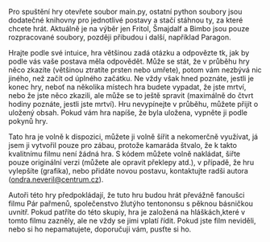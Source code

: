 Pro spuštění hry otevřete soubor main.py, ostatní python soubory jsou dodatečné knihovny pro jednotlivé postavy a stačí stáhnou ty, za které chcete hrát. Aktuálně je na výběr jen Fritol, Šmajdalf a Bimbo jsou pouze rozpracované soubory, později přibudou i další, například Paragon.

Hrajte podle své intuice, hra většinou zadá otázku a odpovězte tk, jak by podle vás vaše postava měla odpovědět.
Může se stát, že v průběhu hry něco zkazíte (většinou ztratíte prsten nebo umřete), potom vám nezbývá nic jiného, než začít od úplného začátku.
Ne vždy však hned poznáte, jestli je konec hry, neboť na několika místech hra budete vypadat, že jste mrtví, nebo že jste něco zkazili, ale může se to ještě spravit (maximálně do čtvrt hodiny poznáte, jestli jste mrtví).
Hru nevypínejte v průběhu, můžete přijít o uložený obsah. Pokud vám hra napíše, že byla uložena, vypněte ji podle pokynů hry.

Tato hra je volně k dispozici, můžete ji volně šířit a nekomerčně využívat, já jsem ji vytvořil pouze pro zábau, protože kamaráda štvalo, že k takto kvalitnímu filmu není žádná hra.
S kódem můžete volně nakládat, šiřte pouze originální verzi (můžete ale opravit překlepy atd.), v případě, že hru vylepšíte (grafika), nebo přidáte novou postavu, kontaktujte radši autora (ondra.neveril@centrum.cz).

Autoři této hry předpokládají, že tuto hru budou hrát převážně fanoušci filmu Pár pařmenů, společenstvo žlutýho tentononsu s pěknou básničkou uvnitř.
Pokud patříte do této skupiy, hra je založená na hláškách,které v tomto filmu zazněly, ale ne vždy se jimi vplatí řídit.
Pokud jste film neviděli, nebo si ho nepamatujete, doporučuji vám, pusťte si ho.